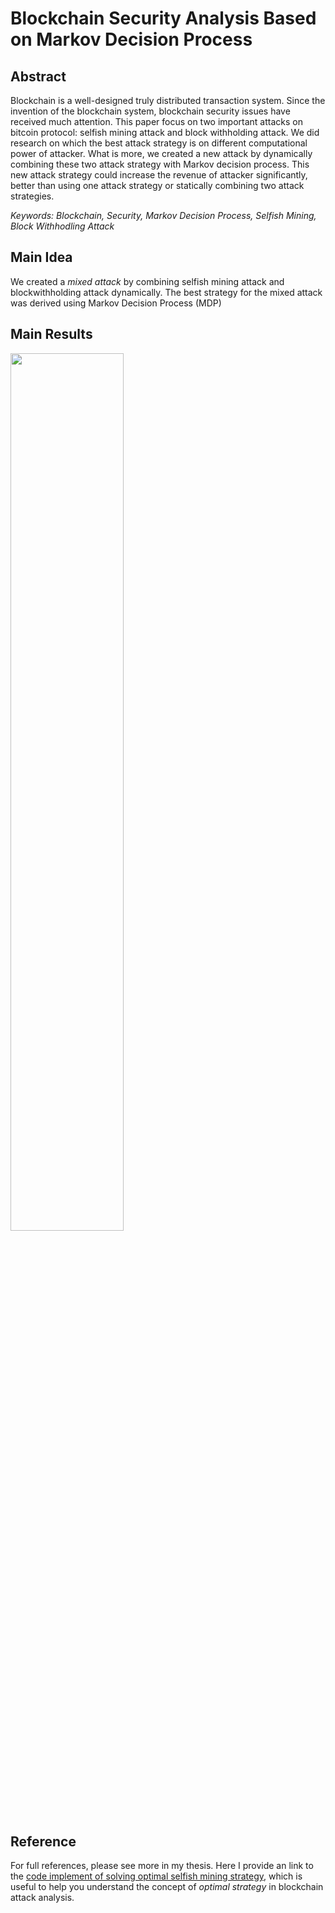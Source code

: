 # Blockchain Security Analysis Based on Markov Decision Process
## Abstract
Blockchain is a well-designed truly distributed transaction system. Since the invention of
the blockchain system, blockchain security issues have received much attention. This paper
focus on two important attacks on bitcoin protocol: selfish mining attack and block withholding
attack. We did research on which the best attack strategy is on different computational power
of attacker. What is more, we created a new attack by dynamically combining these two attack
strategy with Markov decision process. This new attack strategy could increase the revenue of
attacker significantly, better than using one attack strategy or statically combining two attack
strategies.

*Keywords: Blockchain, Security, Markov Decision Process, Selfish Mining, Block
Withhodling Attack*
## Main Idea
We created a *mixed attack* by combining selfish mining attack and blockwithholding attack dynamically. The best strategy for the mixed attack was derived using Markov Decision Process (MDP)

## Main Results
<img src="./pictures/results.png" width = "60%" />

## Reference
For full references, please see more in my thesis. Here I provide an link to the [code implement of solving optimal selfish mining strategy](https://github.com/nirenzang/Optimal-Selfish-Mining-Strategies-in-Bitcoin), which is useful to help you understand the concept of *optimal strategy* in blockchain attack analysis.
